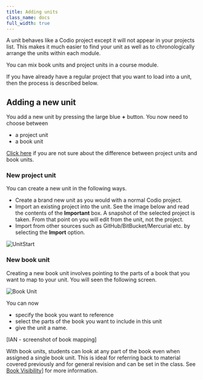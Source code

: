 ```yaml
---
title: Adding units
class_name: docs
full_width: true
---
```


A unit behaves like a Codio project except it will not appear in your projects list. This makes it much easier to find your unit as well as to chronologically arrange the units within each module.

You can mix book units and project units in a course module.

If you have already have a regular project that you want to load into a unit, then the process is described below.

## Adding a new unit
You add a new unit by pressing the large blue **+** button. You now need to choose between 

- a project unit
- a book unit

[Click here](/docs/content/authoring/3ways) if you are not sure about the difference between project units and book units.


### New project unit
You can create a new unit in the following ways.

- Create a brand new unit as you would with a normal Codio project.
- Import an existing project into the unit. See the image below and read the contents of the **Important** box. A snapshot of the selected project is taken. From that point on you will edit from the unit, not the project.
- Import from other sources such as GitHub/BitBucket/Mercurial etc. by selecting the **Import** option.

<img alt="UnitStart" src="/img/docs/unitstart.png" class="simple"/>

<a name="createbook"></a>

### New book unit
Creating a new book unit involves pointing to the parts of a book that you want to map to your unit. You will seen the following screen.

<img alt="Book Unit" src="/img/docs/newbook.png" class="simple"/>

You can now 

- specify the book you want to reference
- select the parts of the book you want to include in this unit
- give the unit a name.

[IAN - screenshot of book mapping]

With book units, students can look at any part of the book even when assigned a single book unit. This is ideal for referring back to material covered previously and for general revision and can be set in the class. See [Book Visibility](/docs/classes/classmanagement/bookvisibility)] for more information.








